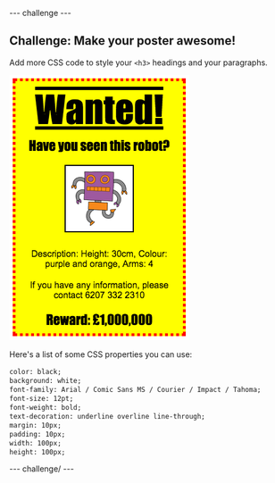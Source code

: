 \--- challenge \---

## Challenge: Make your poster awesome!

Add more CSS code to style your `<h3>` headings and your paragraphs.

![لقطة شاشة](images/wanted-final.png)

Here's a list of some CSS properties you can use:

    color: black;
    background: white;
    font-family: Arial / Comic Sans MS / Courier / Impact / Tahoma;
    font-size: 12pt;
    font-weight: bold;
    text-decoration: underline overline line-through;
    margin: 10px;
    padding: 10px;
    width: 100px;
    height: 100px;
    

\--- challenge/ \---